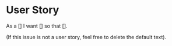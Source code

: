 # User Story

As a [] I want [] so that [].

(If this issue is not a user story, feel free to delete the default text).
